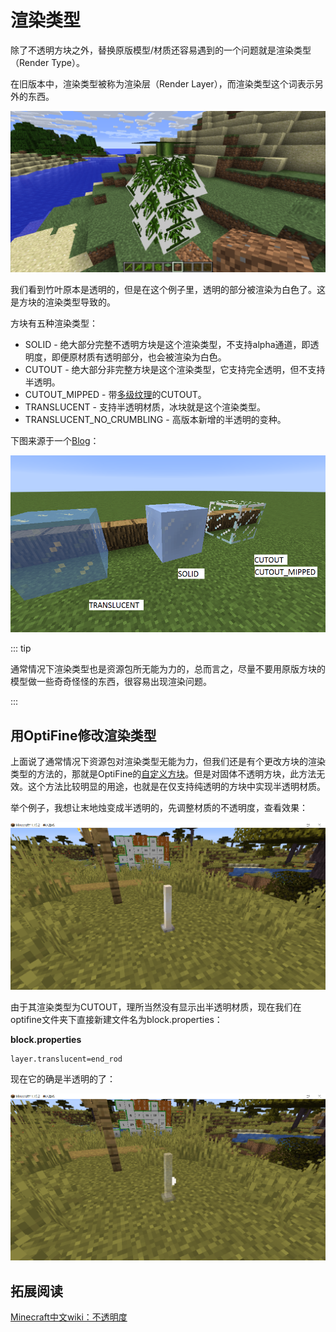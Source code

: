 # 渲染类型

除了不透明方块之外，替换原版模型/材质还容易遇到的一个问题就是渲染类型（Render Type）。

在旧版本中，渲染类型被称为渲染层（Render Layer），而渲染类型这个词表示另外的东西。

![image-20200707133756597](renderlayer.assets/image-20200707133756597.png)

我们看到竹叶原本是透明的，但是在这个例子里，透明的部分被渲染为白色了。这是方块的渲染类型导致的。

方块有五种渲染类型：

- SOLID - 绝大部分完整不透明方块是这个渲染类型，不支持alpha通道，即透明度，即便原材质有透明部分，也会被渲染为白色。
- CUTOUT - 绝大部分非完整方块是这个渲染类型，它支持完全透明，但不支持半透明。
- CUTOUT_MIPPED - 带[多级纹理](https://zh.wikipedia.org/wiki/Mipmap)的CUTOUT。
- TRANSLUCENT - 支持半透明材质，冰块就是这个渲染类型。
- TRANSLUCENT_NO_CRUMBLING - 高版本新增的半透明的变种。

下图来源于一个[Blog](https://greyminecraftcoder.blogspot.com/2020/04/block-rendering-1144.html)：

![img](renderlayer.assets/141222RvW-BlockRenderLayers.png)

::: tip

通常情况下渲染类型也是资源包所无能为力的，总而言之，尽量不要用原版方块的模型做一些奇奇怪怪的东西，很容易出现渲染问题。

:::

## 用OptiFine修改渲染类型

上面说了通常情况下资源包对渲染类型无能为力，但我们还是有个更改方块的渲染类型的方法的，那就是OptiFine的[自定义方块](https://www.mcbbs.net/forum.php?mod=redirect&goto=findpost&ptid=896135&pid=15606294)。但是对固体不透明方块，此方法无效。这个方法比较明显的用途，也就是在仅支持纯透明的方块中实现半透明材质。

举个例子，我想让末地烛变成半透明的，先调整材质的不透明度，查看效果：

![image-20200715142808173](rendertype.assets/image-20200715142808173.png)

由于其渲染类型为CUTOUT，理所当然没有显示出半透明材质，现在我们在optifine文件夹下直接新建文件名为block.properties：

**block.properties**

```properties
layer.translucent=end_rod
```

现在它的确是半透明的了：

![image-20200715143211150](rendertype.assets/image-20200715143211150.png)

## 拓展阅读

[Minecraft中文wiki：不透明度](https://minecraft-zh.gamepedia.com/教程/不透明度)
